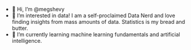 - 👋 Hi, I’m @megshevy
- 👀 I’m interested in data! I am a self-proclaimed Data Nerd and love finding insights from mass amounts of data. Statistics is my bread and butter.
- 🌱 I’m currently learning machine learning fundamentals and artificial intelligence.

<!---
megshevy/megshevy is a ✨ special ✨ repository because its `README.md` (this file) appears on your GitHub profile.
You can click the Preview link to take a look at your changes.
--->
